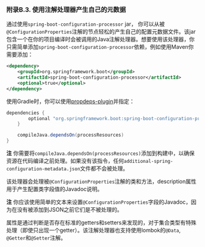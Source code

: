 ### 附录B.3. 使用注解处理器产生自己的元数据

通过使用`spring-boot-configuration-processor` jar， 你可以从被`@ConfigurationProperties`注解的节点轻松的产生自己的配置元数据文件。该jar包含一个在你的项目编译时会被调用的Java注解处理器。想要使用该处理器，你只需简单添加`spring-boot-configuration-processor`依赖，例如使用Maven你需要添加：
```xml
<dependency>
    <groupId>org.springframework.boot</groupId>
    <artifactId>spring-boot-configuration-processor</artifactId>
    <optional>true</optional>
</dependency>
```
使用Gradle时，你可以使用[propdeps-plugin](https://github.com/spring-gradle-plugins/propdeps-plugin)并指定：
```gradle
dependencies {
		optional "org.springframework.boot:spring-boot-configuration-processor"
	}

	compileJava.dependsOn(processResources)
}
```
**注** 你需要将`compileJava.dependsOn(processResources)`添加到构建中，以确保资源在代码编译之前处理。如果没有该指令，任何`additional-spring-configuration-metadata.json`文件都不会被处理。

该处理器会处理被`@ConfigurationProperties`注解的类和方法，description属性用于产生配置类字段值的Javadoc说明。

**注** 你应该使用简单的文本来设置`@ConfigurationProperties`字段的Javadoc，因为在没有被添加到JSON之前它们是不被处理的。

属性是通过判断是否存在标准的getters和setters来发现的，对于集合类型有特殊处理（即使只出现一个getter）。该注解处理器也支持使用lombok的`@Data`, `@Getter`和`@Setter`注解。
